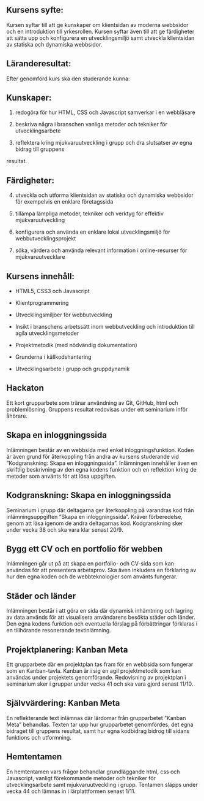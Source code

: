 ## Kursens syfte:

Kursen syftar till att ge kunskaper om klientsidan av moderna webbsidor och en introduktion till yrkesrollen. Kursen syftar även till att ge färdigheter att sätta upp och konfigurera en utvecklingsmiljö samt utveckla klientsidan av statiska och dynamiska webbsidor.

## Läranderesultat:

Efter genomförd kurs ska den studerande kunna:

## Kunskaper:

1. redogöra för hur HTML, CSS och Javascript samverkar i en webbläsare

2. beskriva några i branschen vanliga metoder och tekniker för utvecklingsarbete

3. reflektera kring mjukvaruutveckling i grupp och dra slutsatser av egna bidrag till gruppens

resultat.

## Färdigheter:

4. utveckla och utforma klientsidan av statiska och dynamiska webbsidor för exempelvis en enklare företagssida

5. tillämpa lämpliga metoder, tekniker och verktyg för effektiv mjukvaruutveckling

6. konfigurera och använda en enklare lokal utvecklingsmiljö för webbutvecklingsprojekt

7. söka, värdera och använda relevant information i online-resurser för mjukvaruutvecklare

## Kursens innehåll:

- HTML5, CSS3 och Javascript

- Klientprogrammering

- Utvecklingsmiljöer för webbutveckling

- Insikt i branschens arbetssätt inom webbutveckling och introduktion till agila utvecklingsmetoder

- Projektmetodik (med nödvändig dokumentation)

- Grunderna i källkodshantering

- Utvecklingsarbete i grupp och gruppdynamik

## Hackaton

Ett kort grupparbete som tränar användning av Git, GitHub, html och problemlösning. Gruppens resultat redovisas under ett seminarium inför åhörare.

## Skapa en inloggningssida

Inlämningen består av en webbsida med enkel inloggningsfunktion. Koden är även grund för återkoppling från andra av kursens studerande vid ”Kodgranskning: Skapa en inloggningssida”. Inlämningen innehåller även en skriftlig beskrivning av den egna kodens funktion och en reflektion kring de metoder som använts för att lösa uppgiften.

## Kodgranskning: Skapa en inloggningssida

Seminarium i grupp där deltagarna ger återkoppling på varandras kod från inlämningsuppgiften ”Skapa en inloggningssida”. Kräver förberedelse, genom att läsa igenom de andra deltagarnas kod. Kodgranskning sker under vecka 38 och ska vara klar senast 20/9.

## Bygg ett CV och en portfolio för webben

Inlämningen går ut på att skapa en portfolio- och CV-sida som kan användas för att presentera arbetsprov. Ska även inkludera en förklaring av hur den egna koden och de webbteknologier som använts fungerar.

## Städer och länder

Inlämningen består i att göra en sida där dynamisk inhämtning och lagring av data används för att visualisera användarens besökta städer och länder. Den egna kodens funktion och eventuella förslag på förbättringar förklaras i en tillhörande resonerande textinlämning.

## Projektplanering: Kanban Meta

Ett grupparbete där en projektplan tas fram för en webbsida som fungerar som en Kanban-tavla. Kanban är i sig en agil projektmetodik som kan användas under projektets genomförande.
Redovisning av projektplan i seminarium sker i grupper under vecka 41 och ska vara gjord senast 11/10.

## Självvärdering: Kanban Meta

En reflekterande text inlämnas där lärdomar från grupparbetet ”Kanban Meta” behandlas. Texten tar upp hur grupparbetet genomfördes, det egna bidraget till gruppens resultat, samt hur egna kodbidrag bidrog till sidans funktions och utformning.

## Hemtentamen

En hemtentamen vars frågor behandlar grundläggande html, css och Javascript, vanligt förekommande metoder och tekniker för utvecklingsarbete samt mjukvaruutveckling i grupp. Tentamen släpps under vecka 44 och lämnas in i lärplattformen senast 1/11.
